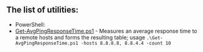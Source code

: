 ## The list of utilities:

- PowerShell:
 - [Get-AvgPingResponseTime.ps1][1] - Measures an average response time to a remote hosts and forms the resulting table; usage `.\Get-AvgPingResponseTime.ps1 -hosts 8.8.8.8, 8.8.4.4 -count 10`

 [1]: Get-AvgPingResponseTime.ps1